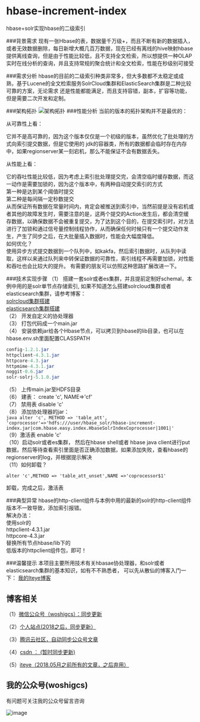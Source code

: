 # hbase-increment-index
hbase+solr实现hbase的二级索引

###背景需求
现有一张Hbase的表，数据量千万级+，而且不断有新的数据插入，或者无效数据删除，每日新增大概几百万数据，现在已经有离线的hive映射hbase 
提供离线查询，但是由于性能比较低，且不支持全文检索，所以想提供一种OLAP实时在线分析的查询，并且支持常规的聚合统计和全文检索，性能在秒级别可接受 

###需求分析
hbase的目前的二级索引种类非常多，但大多数都不太稳定或成熟，基于Lucene的全文检索服务SolrCloud集群和ElasticSearch集群是二种比较可靠的方案，无论需求 
还是性能都能满足，而且支持容错，副本，扩容等功能，但是需要二次开发和定制。 

###架构拓扑
![架构拓扑](http://dl2.iteye.com/upload/attachment/0115/1660/15ae08c4-3b32-3ce6-9fe3-f0cae1f6993f.png) 
###性能分析
当前的版本的拓扑架构并不是最优的：<br/>

从可靠性上看：<br/>

它并不是高可靠的，因为这个版本仅仅是一个初级的版本，虽然优化了批处理的方式向索引提交数据，但是它使用的
jdk的容器类，所有的数据都会临时存在内存中，如果regionserver某一刻宕机，那么不能保证不会有数据丢失。

从性能上看：<br/>

它的吞吐性能比较低，因为考虑上索引批处理提交完，会清空临时缓存数据，而这一动作是需要加锁的，因为这个版本中，有两种自动提交索引的方式
<br/>第一种是达到某个阈值时提交<br/>
第二种是每间隔一定秒数提交<br/>
从而保证所有数据在常量时间内，肯定会被推送到索引中，当然前提是没有宕机或者其他的故障发生时，需要注意的是，这两个提交的Action发生后，都会清空缓存数据，以确保数据不会被重复提交，为了达到这个目的，在提交索引时，对方法进行了加锁和通过信号量控制线程协作，从而确保任何时候只有一个提交动作发生，产生了同步之后，在大批量插入数据时，性能会大幅度降低。
<br/>如何优化？<br/>
使用异步方式提交数据到一个队列中，如kakfa，然后索引数据时，从队列中读取，这样以来通过队列来中转保证数据的可靠性，索引线程不再需要加锁，对性能和吞吐也会比较大的提升。 有需要的朋友可以仿照这种思路扩展改进一下。


###技术实现步骤 
（1） 搭建一套solr或者es集群，并且提前定制好schemal，本例中用的是solr单节点存储索引, 
如果不知道怎么搭建solrcloud集群或者elasticsearch集群，请参考博客： <br/>
[solrcloud集群搭建](http://qindongliang.iteye.com/blog/2275990) <br/>
[elasticsearch集群搭建](http://qindongliang.iteye.com/blog/2250776) <br/>
（2） 开发自定义的协处理器<br/>
（3） 打包代码成一个main.jar <br/>
（4） 安装依赖jar给各个Hbase节点，可以拷贝到hbase的lib目录，也可以在hbase.env.sh里面配置CLASSPATH <br/>
```java
config-1.2.1.jar  
httpclient-4.3.1.jar  
httpcore-4.3.jar  
httpmime-4.3.1.jar  
noggit-0.6.jar  
solr-solrj-5.1.0.jar  
```
（5） 上传main.jar至HDFS目录 <br/>
（6） 建表： create 'c', NAME=>'cf' <br/>
（7） 禁用表 disable 'c' <br/>
（8） 添加协处理器的jar：<br/>
      ```java
      alter 'c', METHOD => 'table_att', 'coprocessor'=>'hdfs:///user/hbase_solr/hbase-increment-index.jar|com.hbase.easy.index.HbaseSolrIndexCoprocesser|1001|'  
      ```
<br/>（9）激活表 enable 'c' <br/>
（10）启动solr或者es集群， 然后在hbase shell或者 hbase java client进行put数据，然后等待查看索引里面是否正确添加数据，如果添加失败，查看hbase的regionserver的log，并根据提示解决<br/>
（11）如何卸载？<br/>
```
alter 'c',METHOD => 'table_att_unset',NAME =>'coprocessor$1' 
```
卸载，完成之后，激活表 

###典型异常
hbase的http-client组件与本例中用的最新的solr的http-client组件版本不一致导致，添加索引报错。 <br/>
解决办法： <br/>
使用solr的 <br/>
httpclient-4.3.1.jar <br/>
httpcore-4.3.jar <br/>
替换所有节点hbase/lib下的 <br/>
低版本的httpclient组件包，即可！ <br/>

###温馨提示
本项目主要所用技术有关hbasae协处理器，和solr或者elasticsearch集群的基本知识，如有不不熟悉者，
可以先从散仙的博客入门一下：
[我的Iteye博客](http://qindongliang.iteye.com/) <br/>


## 博客相关

（1）[微信公众号（woshigcs）：同步更新](https://github.com/qindongliang/answer_sheet_scan/blob/master/imgs/gcs.jpg)

（2）[个人站点(2018之后，同步更新）](http://8090nixi.com/) 

（3）[腾讯云社区，自动同步公众号文章](<http://qindongliang.iteye.com/>)

（4）[csdn ： (暂时同步更新)](https://blog.csdn.net/u010454030)

（5）[iteye（2018.05月之前所有的文章，之后弃用）](<http://qindongliang.iteye.com/>)  






## 我的公众号(woshigcs)

有问题可关注我的公众号留言咨询

![image](https://github.com/qindongliang/answer_sheet_scan/blob/master/imgs/gcs.jpg)
